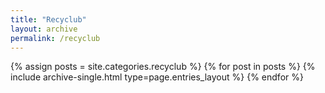 ```yaml
---
title: "Recyclub"
layout: archive
permalink: /recyclub
---
```



{% assign posts = site.categories.recyclub %}
{% for post in posts %} {% include archive-single.html type=page.entries_layout %} {% endfor %}
